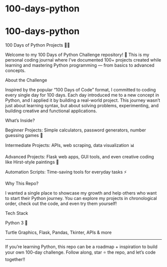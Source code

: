 ﻿# 100-days-python
# 100-days-python
100 Days of Python Projects 🚀🐍

Welcome to my 100 Days of Python Challenge repository! 🎉
This is my personal coding journal where I’ve documented 100+ projects created while learning and mastering Python programming — from basics to advanced concepts.

About the Challenge

Inspired by the popular “100 Days of Code” format, I committed to coding every single day for 100 days. Each day introduced me to a new concept in Python, and I applied it by building a real-world project. This journey wasn’t just about learning syntax, but about solving problems, experimenting, and building creative and functional applications.

What’s Inside?

Beginner Projects: Simple calculators, password generators, number guessing games 🎲

Intermediate Projects: APIs, web scraping, data visualization 📊

Advanced Projects: Flask web apps, GUI tools, and even creative coding like Hirst-style paintings 🎨

Automation Scripts: Time-saving tools for everyday tasks ⚡


Why This Repo?

I wanted a single place to showcase my growth and help others who want to start their Python journey. You can explore my projects in chronological order, check out the code, and even try them yourself!

Tech Stack

Python 3 🐍

Turtle Graphics, Flask, Pandas, Tkinter, APIs & more



---

If you’re learning Python, this repo can be a roadmap + inspiration to build your own 100-day challenge.
Follow along, star ⭐ the repo, and let’s code together!!

